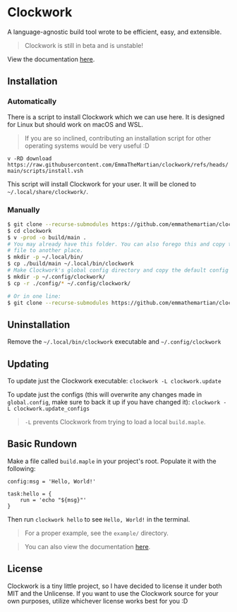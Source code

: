 # Clockwork

A language-agnostic build tool wrote to be efficient, easy, and extensible.

> Clockwork is still in beta and is unstable!

View the documentation [here](https://emmathemartian.github.io/clockwork/api.html).

## Installation

### Automatically

There is a script to install Clockwork which we can use here. It is designed
for Linux but should work on macOS and WSL.

> If you are so inclined, contributing an installation script for other
> operating systems would be very useful :D

`v -RD download https://raw.githubusercontent.com/EmmaTheMartian/clockwork/refs/heads/main/scripts/install.vsh`

This script will install Clockwork for your user. It will be cloned to
`~/.local/share/clockwork/`.

### Manually

```sh
$ git clone --recurse-submodules https://github.com/emmathemartian/clockwork
$ cd clockwork
$ v -prod -o build/main .
# You may already have this folder. You can also forego this and copy the built
# file to another place.
$ mkdir -p ~/.local/bin/
$ cp ./build/main ~/.local/bin/clockwork
# Make Clockwork's global config directory and copy the default config there.
$ mkdir -p ~/.config/clockwork/
$ cp -r ./config/* ~/.config/clockwork/

# Or in one line:
$ git clone --recurse-submodules https://github.com/emmathemartian/clockwork && cd clockwork && v -prod -o build/main . && mkdir -p ~/.local/bin/ && cp ./build/main ~/.local/bin/ && mkdir -p ~/.config/clockwork/ && cp -r ./plugins ~/.config/clockwork/
```

## Uninstallation

Remove the `~/.local/bin/clockwork` executable and `~/.config/clockwork`

## Updating

To update just the Clockwork executable: `clockwork -L clockwork.update`

To update just the configs (this will overwrite any changes made in
`global.config`, make sure to back it up if you have changed it):
`clockwork -L clockwork.update_configs`

> `-L` prevents Clockwork from trying to load a local `build.maple`.

## Basic Rundown

Make a file called `build.maple` in your project's root. Populate it with the
following:

```maple
config:msg = 'Hello, World!'

task:hello = {
	run = 'echo "${msg}"'
}
```

Then run `clockwork hello` to see `Hello, World!` in the terminal.

> For a proper example, see the `example/` directory.

> You can also view the documentation [here](https://emmathemartian.github.io/clockwork/api.html).

## License

Clockwork is a tiny little project, so I have decided to license it under both
MIT and the Unlicense. If you want to use the Clockwork source for your own
purposes, utilize whichever license works best for you :D
